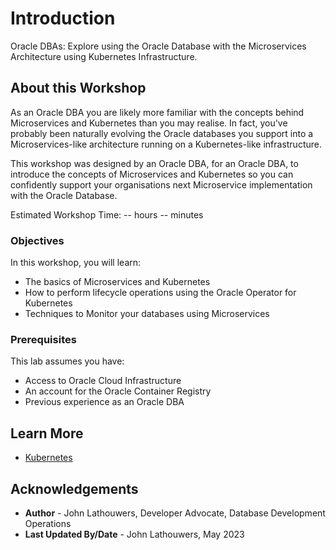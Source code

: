 # Introduction

Oracle DBAs: Explore using the Oracle Database with the Microservices Architecture using Kubernetes Infrastructure.

## About this Workshop

As an Oracle DBA you are likely more familiar with the concepts behind Microservices and Kubernetes than you may realise.  In fact, you've probably been naturally evolving the Oracle databases you support into a Microservices-like architecture running on a Kubernetes-like infrastructure.

This workshop was designed by an Oracle DBA, for an Oracle DBA, to introduce the concepts of Microservices and Kubernetes so you can confidently support your organisations next Microservice implementation with the Oracle Database.

Estimated Workshop Time: -- hours -- minutes

  [](youtube:zNKxJjkq0Pw)

### Objectives

In this workshop, you will learn:

* The basics of Microservices and Kubernetes
* How to perform lifecycle operations using the Oracle Operator for Kubernetes
* Techniques to Monitor your databases using Microservices

### Prerequisites

This lab assumes you have:

* Access to Oracle Cloud Infrastructure
* An account for the Oracle Container Registry
* Previous experience as an Oracle DBA

## Learn More

* [Kubernetes](https://kubernetes.io/)

## Acknowledgements

* **Author** - John Lathouwers, Developer Advocate, Database Development Operations
* **Last Updated By/Date** - John Lathouwers, May 2023
